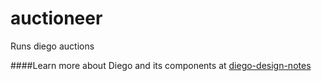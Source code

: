 auctioneer
==========

Runs diego auctions

####Learn more about Diego and its components at [diego-design-notes](https://github.com/cloudfoundry-incubator/diego-design-notes)
